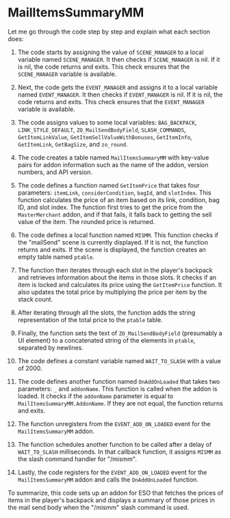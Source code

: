# MailItemsSummaryMM

Let me go through the code step by step and explain what each section does:

1. The code starts by assigning the value of `SCENE_MANAGER` to a local variable named `SCENE_MANAGER`. It then checks if `SCENE_MANAGER` is nil. If it is nil, the code returns and exits. This check ensures that the `SCENE_MANAGER` variable is available.

2. Next, the code gets the `EVENT_MANAGER` and assigns it to a local variable named `EVENT_MANAGER`. It then checks if `EVENT_MANAGER` is nil. If it is nil, the code returns and exits. This check ensures that the `EVENT_MANAGER` variable is available.

3. The code assigns values to some local variables: `BAG_BACKPACK`, `LINK_STYLE_DEFAULT`, `ZO_MailSendBodyField`, `SLASH_COMMANDS`, `GetItemLinkValue`, `GetItemSellValueWithBonuses`, `GetItemInfo`, `GetItemLink`, `GetBagSize`, and `zo_round`.

4. The code creates a table named `MailItemsSummaryMM` with key-value pairs for addon information such as the name of the addon, version numbers, and API version.

5. The code defines a function named `GetItemPrice` that takes four parameters: `itemLink`, `considerCondition`, `bagId`, and `slotIndex`. This function calculates the price of an item based on its link, condition, bag ID, and slot index. The function first tries to get the price from the `MasterMerchant` addon, and if that fails, it falls back to getting the sell value of the item. The rounded price is returned.

6. The code defines a local function named `MISMM`. This function checks if the "mailSend" scene is currently displayed. If it is not, the function returns and exits. If the scene is displayed, the function creates an empty table named `ptable`.

7. The function then iterates through each slot in the player's backpack and retrieves information about the items in those slots. It checks if an item is locked and calculates its price using the `GetItemPrice` function. It also updates the total price by multiplying the price per item by the stack count.

8. After iterating through all the slots, the function adds the string representation of the total price to the `ptable` table.

9. Finally, the function sets the text of `ZO_MailSendBodyField` (presumably a UI element) to a concatenated string of the elements in `ptable`, separated by newlines.

10. The code defines a constant variable named `WAIT_TO_SLASH` with a value of 2000.

11. The code defines another function named `OnAddOnLoaded` that takes two parameters: `_` and `addonName`. This function is called when the addon is loaded. It checks if the `addonName` parameter is equal to `MailItemsSummaryMM.AddonName`. If they are not equal, the function returns and exits.

12. The function unregisters from the `EVENT_ADD_ON_LOADED` event for the `MailItemsSummaryMM` addon.

13. The function schedules another function to be called after a delay of `WAIT_TO_SLASH` milliseconds. In that callback function, it assigns `MISMM` as the slash command handler for "/mismm".

14. Lastly, the code registers for the `EVENT_ADD_ON_LOADED` event for the `MailItemsSummaryMM` addon and calls the `OnAddOnLoaded` function.

To summarize, this code sets up an addon for ESO that fetches the prices of items in the player's backpack and displays a summary of those prices in the mail send body when the "/mismm" slash command is used.
